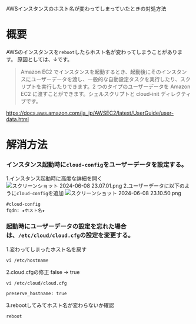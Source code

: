 AWSインスタンスのホスト名が変わってしまっていたときの対処方法

# 概要

AWSのインスタンスを`reboot`したらホスト名が変わってしまうことがあります。
原因としては、↓です。
> Amazon EC2 でインスタンスを起動するとき、起動後にそのインスタンスにユーザーデータを渡し、一般的な自動設定タスクを実行したり、スクリプトを実行したりできます。2 つのタイプのユーザーデータを Amazon EC2 に渡すことができます。シェルスクリプトと cloud-init ディレクティブです。

https://docs.aws.amazon.com/ja_jp/AWSEC2/latest/UserGuide/user-data.html

# 解消方法

### インスタンス起動時に`cloud-config`をユーザーデータを設定する。

1\.インスタンス起動時に高度な詳細を開く
![スクリーンショット 2024-06-08 23.07.01.png](https://qiita-image-store.s3.ap-northeast-1.amazonaws.com/0/2620245/b169f38f-8639-30da-55a6-392ca64ef410.png)
2\.ユーザーデータに以下のように`cloud-config`を追加
![スクリーンショット 2024-06-08 23.10.50.png](https://qiita-image-store.s3.ap-northeast-1.amazonaws.com/0/2620245/5b4d1838-f5f7-a2f3-f3ec-9268298cfc59.png)
```
#cloud-config
fqdn: ★ホスト名★
```

### 起動時にユーザーデータの設定を忘れた場合は、`/etc/cloud/cloud.cfg`の設定を変更する。

1\.変わってしまったホスト名を戻す
```
vi /etc/hostname
```
2\.cloud.cfgの修正 false → true
```
vi /etc/cloud/cloud.cfg
```
```
preserve_hostname: true
```
3\.rebootしてみてホスト名が変わらないか確認
```
reboot
```
